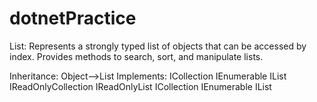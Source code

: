# dotnetPractice

List:
Represents a strongly typed list of objects that can be accessed by index. Provides methods to search, sort, and manipulate lists.

Inheritance:
Object-->List<T>
Implements:
ICollection<T>  IEnumerable<T>  IList<T>  IReadOnlyCollection<T>  IReadOnlyList<T>  ICollection  IEnumerable  IList


